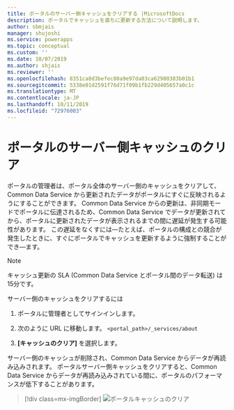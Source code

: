 ```yaml
---
title: ポータルのサーバー側キャッシュをクリアする |MicrosoftDocs
description: ポータルでキャッシュを直ちに更新する方法について説明します。
author: sbmjais
manager: shujoshi
ms.service: powerapps
ms.topic: conceptual
ms.custom: ''
ms.date: 10/07/2019
ms.author: shjais
ms.reviewer: ''
ms.openlocfilehash: 8351ca8d3befec80a9e97da03ca62980383b01b1
ms.sourcegitcommit: 5338e01d2591f76d71f09b1fb229d405657a0c1c
ms.translationtype: MT
ms.contentlocale: ja-JP
ms.lasthandoff: 10/11/2019
ms.locfileid: "72976003"
---
```

# <a name="clear-the-server-side-cache-for-a-portal"></a>ポータルのサーバー側キャッシュのクリア

ポータルの管理者は、ポータル全体のサーバー側のキャッシュをクリアして、Common Data Service から更新されたデータがポータルにすぐに反映されるようにすることができます。 Common Data Service からの更新は、非同期モードでポータルに伝達されるため、Common Data Service でデータが更新されてから、ポータルに更新されたデータが表示されるまでの間に遅延が発生する可能性があります。 この遅延をなくすには&mdash;たとえば、ポータルの構成との競合が発生したときに、すぐにポータルでキャッシュを更新するように強制することができ&mdash;ます。

> [!NOTE]
> キャッシュ更新の SLA (Common Data Service とポータル間のデータ転送) は15分です。

サーバー側のキャッシュをクリアするには

1.  ポータルに管理者としてサインインします。

2.  次のように URL に移動します。 `<portal_path>/_services/about`

3.  **[キャッシュのクリア]** を選択します。 

サーバー側のキャッシュが削除され、Common Data Service からデータが再読み込みされます。 ポータルサーバー側キャッシュをクリアすると、Common Data Service からデータが再読み込みされている間に、ポータルのパフォーマンスが低下することがあります。

> [!div class=mx-imgBorder]
> ![ポータルキャッシュのクリア](../media/clear-portal-cache.png "ポータルキャッシュのクリア")
